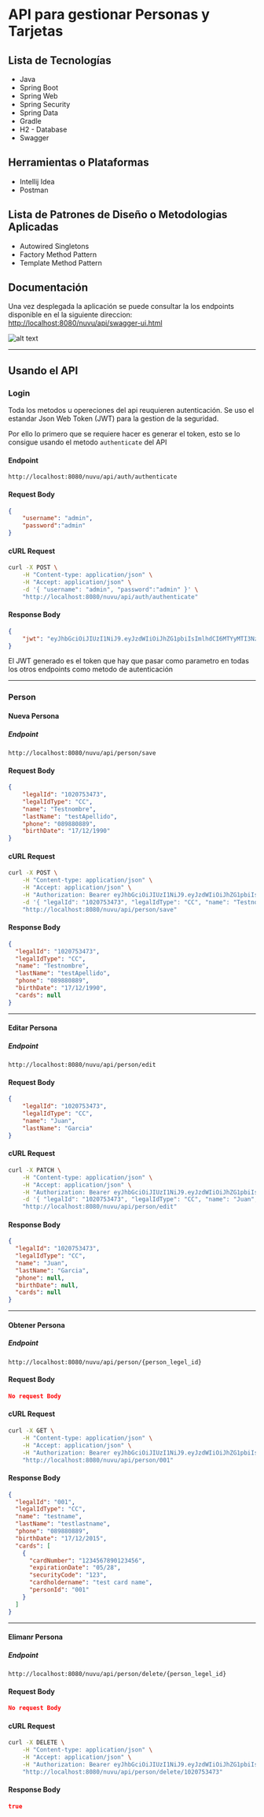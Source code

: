 # API para gestionar Personas y Tarjetas
## Lista de Tecnologías
* Java
* Spring Boot
* Spring Web
* Spring Security
* Spring Data
* Gradle
* H2 - Database
* Swagger

## Herramientas o Plataformas
* Intellij Idea
* Postman

## Lista de Patrones de Diseño o Metodologias Aplicadas
* Autowired Singletons
* Factory Method Pattern
* Template Method Pattern

## Documentación
Una vez desplegada la aplicación se puede consultar la los endpoints disponible en el la siguiente direccion:
[http://localhost:8080/nuvu/api/swagger-ui.html](http://localhost:8080/nuvu/api/swagger-ui.html)

![alt text](/Users/jonathany23/IdeaProjects/person/src/main/resources/img/swagger.png "Swagger")

___
## Usando el API
### Login
Toda los metodos u opereciones del api reuquieren autenticación.
Se uso el estandar Json Web Token (JWT) para la  gestion de la seguridad.

Por ello lo primero que se requiere hacer es generar el token, esto se lo consigue usando el metodo `authenticate` del API

#### Endpoint
```
http://localhost:8080/nuvu/api/auth/authenticate
```

#### Request Body
```json
{
    "username": "admin",
    "password":"admin"
}
```
#### cURL Request
```bash
curl -X POST \
	-H "Content-type: application/json" \
	-H "Accept: application/json" \
	-d '{ "username": "admin", "password":"admin" }' \
	"http://localhost:8080/nuvu/api/auth/authenticate"
```
#### Response Body
```json
{
    "jwt": "eyJhbGciOiJIUzI1NiJ9.eyJzdWIiOiJhZG1pbiIsImlhdCI6MTYyMTI3Nzc2MCwiZXhwIjoxNjIxMzEzNzYwfQ.cq6Wm13Ed8G7DDQrZwmSLczKvSrHIOfeK7fS6LeiXV8"
}
```
El JWT generado es el token que hay que pasar como parametro en todas los otros endpoints como metodo de autenticación

___
### Person
#### Nueva Persona
##### Endpoint
```
http://localhost:8080/nuvu/api/person/save
```
#### Request Body
```json
{
    "legalId": "1020753473",
    "legalIdType": "CC",
    "name": "Testnombre",
    "lastName": "testApellido",
    "phone": "089880889",
    "birthDate": "17/12/1990"
}
```
#### cURL Request
```bash
curl -X POST \
	-H "Content-type: application/json" \
	-H "Accept: application/json" \
	-H "Authorization: Bearer eyJhbGciOiJIUzI1NiJ9.eyJzdWIiOiJhZG1pbiIsImlhdCI6MTYyMTI3Nzc2MCwiZXhwIjoxNjIxMzEzNzYwfQ.cq6Wm13Ed8G7DDQrZwmSLczKvSrHIOfeK7fS6LeiXV8" \
	-d '{ "legalId": "1020753473", "legalIdType": "CC", "name": "Testnombre", "lastName": "testApellido", "phone": "089880889", "birthDate": "17/12/1990" }' \
	"http://localhost:8080/nuvu/api/person/save"
```
#### Response Body
```json
{
  "legalId": "1020753473",
  "legalIdType": "CC",
  "name": "Testnombre",
  "lastName": "testApellido",
  "phone": "089880889",
  "birthDate": "17/12/1990",
  "cards": null
}
```
___
#### Editar Persona
##### Endpoint
```
http://localhost:8080/nuvu/api/person/edit
```
#### Request Body
```json
{
    "legalId": "1020753473",
    "legalIdType": "CC",
    "name": "Juan",
    "lastName": "Garcia"
}
```
#### cURL Request
```bash
curl -X PATCH \
	-H "Content-type: application/json" \
	-H "Accept: application/json" \
	-H "Authorization: Bearer eyJhbGciOiJIUzI1NiJ9.eyJzdWIiOiJhZG1pbiIsImlhdCI6MTYyMTI3Nzc2MCwiZXhwIjoxNjIxMzEzNzYwfQ.cq6Wm13Ed8G7DDQrZwmSLczKvSrHIOfeK7fS6LeiXV8" \
	-d '{ "legalId": "1020753473", "legalIdType": "CC", "name": "Juan", "lastName": "Garcia" }' \
	"http://localhost:8080/nuvu/api/person/edit"
```
#### Response Body
```json
{
  "legalId": "1020753473",
  "legalIdType": "CC",
  "name": "Juan",
  "lastName": "Garcia",
  "phone": null,
  "birthDate": null,
  "cards": null
}
```
___

#### Obtener Persona
##### Endpoint
```
http://localhost:8080/nuvu/api/person/{person_legel_id}
```
#### Request Body
```json
No request Body
```
#### cURL Request
```bash
curl -X GET \
	-H "Content-type: application/json" \
	-H "Accept: application/json" \
	-H "Authorization: Bearer eyJhbGciOiJIUzI1NiJ9.eyJzdWIiOiJhZG1pbiIsImlhdCI6MTYyMTI3Nzc2MCwiZXhwIjoxNjIxMzEzNzYwfQ.cq6Wm13Ed8G7DDQrZwmSLczKvSrHIOfeK7fS6LeiXV8" \
	"http://localhost:8080/nuvu/api/person/001"
```
#### Response Body
```json
{
  "legalId": "001",
  "legalIdType": "CC",
  "name": "testname",
  "lastName": "testlastname",
  "phone": "089880889",
  "birthDate": "17/12/2015",
  "cards": [
    {
      "cardNumber": "1234567890123456",
      "expirationDate": "05/28",
      "securityCode": "123",
      "cardholdername": "test card name",
      "personId": "001"
    }
  ]
}
```
___
#### Elimanr Persona
##### Endpoint
```
http://localhost:8080/nuvu/api/person/delete/{person_legel_id}
```
#### Request Body
```json
No request Body
```
#### cURL Request
```bash
curl -X DELETE \
	-H "Content-type: application/json" \
	-H "Accept: application/json" \
	-H "Authorization: Bearer eyJhbGciOiJIUzI1NiJ9.eyJzdWIiOiJhZG1pbiIsImlhdCI6MTYyMTI3Nzc2MCwiZXhwIjoxNjIxMzEzNzYwfQ.cq6Wm13Ed8G7DDQrZwmSLczKvSrHIOfeK7fS6LeiXV8" \
	"http://localhost:8080/nuvu/api/person/delete/1020753473"
```
#### Response Body
```json
true
```